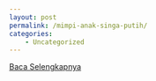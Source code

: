 ```yaml
---
layout: post
permalink: /mimpi-anak-singa-putih/
categories:
    - Uncategorized
---
```


[Baca Selengkapnya](/08)